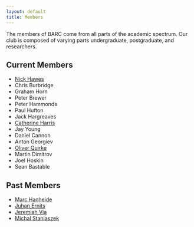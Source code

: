 ```yaml
---
layout: default
title: Members
---
```


The members of BARC come from all parts of the academic spectrum. Our club is composed of varying parts undergraduate, postgraduate, and researchers.

## Current Members

* [Nick Hawes](http://nickhaw.es)
* Chris Burbridge
* Graham Horn
* Peter Brewer
* Peter Hammonds
* Paul Hufton
* Jack Hargreaves
* [Catherine Harris](http://cs.bham.ac.uk/~cah652)
* Jay Young
* Daniel Cannon
* Anton Georgiev
* [Oliver Quirke](https://github.com/qu1rk3y)
* Martin Dimitrov
* Joel Hoskin
* Sean Bastable

## Past Members

* [Marc Hanheide](http://www.hanheide.net/)
* [Juhan Ernits](http://www.cs.bham.ac.uk/~ernitsj/)
* [Jeremiah Via](http://jeremiahvia.com)
* [Michal Staniaszek](http://michalstaniaszek.com)
